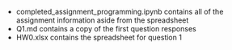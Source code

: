 - completed_assignment_programming.ipynb contains all of the assignment information aside from the spreadsheet
- Q1.md contains a copy of the first question responses
- HW0.xlsx contains the spreadsheet for question 1

